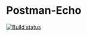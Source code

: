 # Postman-Echo
[![Build status](https://ci.appveyor.com/api/projects/status/l92wu7uf9f5a7nis?svg=true)](https://ci.appveyor.com/project/EkaterinaPeregudova/postman-echo)
